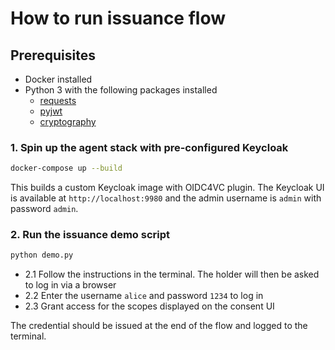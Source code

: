 # How to run issuance flow

## Prerequisites

- Docker installed
- Python 3 with the following packages installed
  - [requests](https://pypi.org/project/requests/)
  - [pyjwt](https://pyjwt.readthedocs.io/en/stable/)
  - [cryptography](https://cryptography.io/en/latest/)

### 1. Spin up the agent stack with pre-configured Keycloak

```bash
docker-compose up --build
```

This builds a custom Keycloak image with OIDC4VC plugin.
The Keycloak UI is available at `http://localhost:9980` and the admin username is `admin` with password `admin`.

### 2. Run the issuance demo script

```bash
python demo.py
```

- 2.1 Follow the instructions in the terminal. The holder will then be asked to log in via a browser
- 2.2 Enter the username `alice` and password `1234` to log in
- 2.3 Grant access for the scopes displayed on the consent UI

The credential should be issued at the end of the flow and logged to the terminal.
